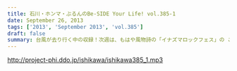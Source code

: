 ```yaml
---
title: 石川・ホンマ・ぶるんのBe-SIDE Your Life! vol.385-1
date: September 26, 2013
tags: ['2013', 'September 2013', 'vol.385']
draft: false
summary: 台風が去り行く中の収録！次週は、もはや風物詩の「イナズマロックフェス」の ことの顛末・・・のお話が・・・また軽自動車で行くとのことですが～～NAMAE
---
```


http://project-phi.ddo.jp/ishikawa/ishikawa385_1.mp3